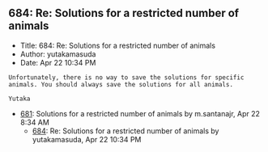 ## 684: Re: Solutions for a restricted number of animals

- Title: 684: Re: Solutions for a restricted number of animals
- Author: yutakamasuda
- Date: Apr 22 10:34 PM

```
Unfortunately, there is no way to save the solutions for specific animals. You should always save the solutions for all animals.

Yutaka
```

- [681](0681.md): Solutions for a restricted number of animals by m.santanajr, Apr 22 8:34 AM
    - [684](0684.md): Re: Solutions for a restricted number of animals by yutakamasuda, Apr 22 10:34 PM
